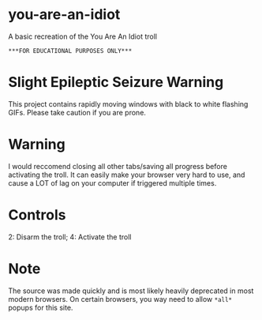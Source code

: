 # you-are-an-idiot
A basic recreation of the You Are An Idiot troll

`***FOR EDUCATIONAL PURPOSES ONLY***`

# Slight Epileptic Seizure Warning
This project contains rapidly moving windows with black to white flashing GIFs.
Please take caution if you are prone.

# Warning
I would reccomend closing all other tabs/saving all progress before activating the troll.
It can easily make your browser very hard to use, and cause a LOT of lag on your computer if triggered multiple times.

# Controls
2: Disarm the troll; 4: Activate the troll

# Note
The source was made quickly and is most likely heavily deprecated in most modern browsers.
On certain browsers, you way need to allow `*all*` popups for this site.
